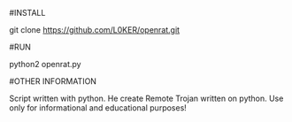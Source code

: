 #INSTALL

git clone https://github.com/L0KER/openrat.git

#RUN

python2 openrat.py

#OTHER INFORMATION

Script written with python. He create Remote Trojan written on python. Use only for informational and educational purposes!
